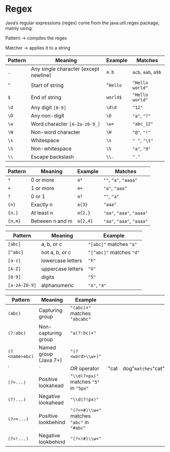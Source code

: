# Regex

Java’s regular expressions (regex) come from the java.util.regex package, mainly using:

Pattern → compiles the regex

Matcher → applies it to a string

| Pattern | Meaning                               | Example  | Matches             |
| ------- | ------------------------------------- | -------- | ------------------- |
| `.`     | Any single character (except newline) | `a.b`    | `acb`, `aab`, `a9b` |
| `^`     | Start of string                       | `^Hello` | `"Hello world"`     |
| `$`     | End of string                         | `world$` | `"Hello world"`     |
| `\d`    | Any digit `[0-9]`                     | `\d\d`   | `"12"`              |
| `\D`    | Any non-digit                         | `\D`     | `"a"`, `"?"`        |
| `\w`    | Word character `[A-Za-z0-9_]`         | `\w+`    | `"abc_12"`          |
| `\W`    | Non-word character                    | `\W`     | `"@"`, `"!"`        |
| `\s`    | Whitespace                            | `\s`     | `" "`, `"\t"`       |
| `\S`    | Non-whitespace                        | `\S`     | `"a"`, `"9"`        |
| `\\`    | Escape backslash                      | `\\.`    | `"."`               |


| Pattern | Meaning         | Example  | Matches                   |
| ------- | --------------- | -------- | ------------------------- |
| `*`     | 0 or more       | `a*`     | `""`, `"a"`, `"aaaa"`     |
| `+`     | 1 or more       | `a+`     | `"a"`, `"aaa"`            |
| `?`     | 0 or 1          | `a?`     | `""`, `"a"`               |
| `{n}`   | Exactly n       | `a{3}`   | `"aaa"`                   |
| `{n,}`  | At least n      | `a{2,}`  | `"aa"`, `"aaa"`, `"aaaa"` |
| `{n,m}` | Between n and m | `a{2,4}` | `"aa"`, `"aaa"`, `"aaaa"` |


| Pattern       | Meaning           | Example                  |
| ------------- | ----------------- | ------------------------ |
| `[abc]`       | a, b, or c        | `"[abc]"` matches `"a"`  |
| `[^abc]`      | not a, b, or c    | `"[^abc]"` matches `"d"` |
| `[a-z]`       | lowercase letters | `"h"`                    |
| `[A-Z]`       | uppercase letters | `"G"`                    |
| `[0-9]`       | digits            | `"5"`                    |
| `[a-zA-Z0-9]` | alphanumeric      | `"A"`, `"4"`             |


| Pattern        | Meaning               | Example                                    |       |                              |
| -------------- | --------------------- | ------------------------------------------ | ----- | ---------------------------- |
| `(abc)`        | Capturing group       | `"(abc)+"` matches `"abcabc"`              |       |                              |
| `(?:abc)`      | Non-capturing group   | `"a(?:bc)+"`                               |       |                              |
| `(?<name>abc)` | Named group (Java 7+) | `"(?<word>\\w+)"`                          |       |                              |
| `              | `                     | OR operator                                | `"cat | dog"`matches`"cat"`or`"dog"` |
| `(?=...)`      | Positive lookahead    | `"\\d(?=px)"` matches `"5"` in `"5px"`     |       |                              |
| `(?!...)`      | Negative lookahead    | `"\\d(?!px)"`                              |       |                              |
| `(?<=...)`     | Positive lookbehind   | `"(?<=#)\\w+"` matches `"abc"` in `"#abc"` |       |                              |
| `(?<!...)`     | Negative lookbehind   | `"(?<!#)\\w+"`                             |       |                              |
